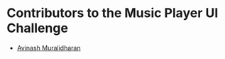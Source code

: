 # Contributors to the Music Player UI Challenge

- [Avinash Muralidharan](https://github.com/avi7501)
